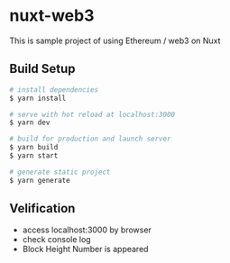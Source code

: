 # nuxt-web3

This is sample project of using Ethereum / web3 on Nuxt

## Build Setup

``` bash
# install dependencies
$ yarn install

# serve with hot reload at localhost:3000
$ yarn dev

# build for production and launch server
$ yarn build
$ yarn start

# generate static project
$ yarn generate
```

## Velification
- access localhost:3000 by browser
- check console log
- Block Height Number is appeared
